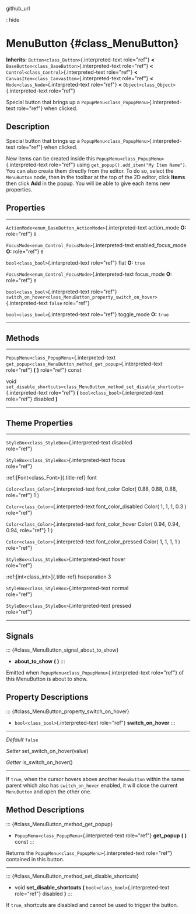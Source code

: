 github\_url

:   hide

MenuButton {#class_MenuButton}
==========

**Inherits:** `Button<class_Button>`{.interpreted-text role="ref"}
**\<** `BaseButton<class_BaseButton>`{.interpreted-text role="ref"}
**\<** `Control<class_Control>`{.interpreted-text role="ref"} **\<**
`CanvasItem<class_CanvasItem>`{.interpreted-text role="ref"} **\<**
`Node<class_Node>`{.interpreted-text role="ref"} **\<**
`Object<class_Object>`{.interpreted-text role="ref"}

Special button that brings up a
`PopupMenu<class_PopupMenu>`{.interpreted-text role="ref"} when clicked.

Description
-----------

Special button that brings up a
`PopupMenu<class_PopupMenu>`{.interpreted-text role="ref"} when clicked.

New items can be created inside this
`PopupMenu<class_PopupMenu>`{.interpreted-text role="ref"} using
`get_popup().add_item("My Item Name")`. You can also create them
directly from the editor. To do so, select the `MenuButton` node, then
in the toolbar at the top of the 2D editor, click **Items** then click
**Add** in the popup. You will be able to give each items new
properties.

Properties
----------

  ------------------------------------------------------------ -------------------------------------------------------------------------------- ---------
  `ActionMode<enum_BaseButton_ActionMode>`{.interpreted-text   action\_mode                                                                     **O:**
  role="ref"}                                                                                                                                   `0`

  `FocusMode<enum_Control_FocusMode>`{.interpreted-text        enabled\_focus\_mode                                                             **O:**
  role="ref"}                                                                                                                                   `0`

  `bool<class_bool>`{.interpreted-text role="ref"}             flat                                                                             **O:**
                                                                                                                                                `true`

  `FocusMode<enum_Control_FocusMode>`{.interpreted-text        focus\_mode                                                                      **O:**
  role="ref"}                                                                                                                                   `0`

  `bool<class_bool>`{.interpreted-text role="ref"}             `switch_on_hover<class_MenuButton_property_switch_on_hover>`{.interpreted-text   `false`
                                                               role="ref"}                                                                      

  `bool<class_bool>`{.interpreted-text role="ref"}             toggle\_mode                                                                     **O:**
                                                                                                                                                `true`
  ------------------------------------------------------------ -------------------------------------------------------------------------------- ---------

Methods
-------

  ------------------------------------------------ ------------------------------------------------------------------------------------------
  `PopupMenu<class_PopupMenu>`{.interpreted-text   `get_popup<class_MenuButton_method_get_popup>`{.interpreted-text role="ref"} **(** **)**
  role="ref"}                                      const

  void                                             `set_disable_shortcuts<class_MenuButton_method_set_disable_shortcuts>`{.interpreted-text
                                                   role="ref"} **(** `bool<class_bool>`{.interpreted-text role="ref"} disabled **)**
  ------------------------------------------------ ------------------------------------------------------------------------------------------

Theme Properties
----------------

  ---------------------------------------------- ----------------------- -------------------------
  `StyleBox<class_StyleBox>`{.interpreted-text   disabled                
  role="ref"}                                                            

  `StyleBox<class_StyleBox>`{.interpreted-text   focus                   
  role="ref"}                                                            

  :ref:[Font\<class\_Font\>]{.title-ref}         font                    

  `Color<class_Color>`{.interpreted-text         font\_color             Color( 0.88, 0.88, 0.88,
  role="ref"}                                                            1 )

  `Color<class_Color>`{.interpreted-text         font\_color\_disabled   Color( 1, 1, 1, 0.3 )
  role="ref"}                                                            

  `Color<class_Color>`{.interpreted-text         font\_color\_hover      Color( 0.94, 0.94, 0.94,
  role="ref"}                                                            1 )

  `Color<class_Color>`{.interpreted-text         font\_color\_pressed    Color( 1, 1, 1, 1 )
  role="ref"}                                                            

  `StyleBox<class_StyleBox>`{.interpreted-text   hover                   
  role="ref"}                                                            

  :ref:[int\<class\_int\>]{.title-ref}           hseparation             3

  `StyleBox<class_StyleBox>`{.interpreted-text   normal                  
  role="ref"}                                                            

  `StyleBox<class_StyleBox>`{.interpreted-text   pressed                 
  role="ref"}                                                            
  ---------------------------------------------- ----------------------- -------------------------

Signals
-------

::: {#class_MenuButton_signal_about_to_show}
-   **about\_to\_show** **(** **)**
:::

Emitted when `PopupMenu<class_PopupMenu>`{.interpreted-text role="ref"}
of this MenuButton is about to show.

Property Descriptions
---------------------

::: {#class_MenuButton_property_switch_on_hover}
-   `bool<class_bool>`{.interpreted-text role="ref"}
    **switch\_on\_hover**
:::

  ----------- -------------------------------
  *Default*   `false`

  *Setter*    set\_switch\_on\_hover(value)

  *Getter*    is\_switch\_on\_hover()
  ----------- -------------------------------

If `true`, when the cursor hovers above another `MenuButton` within the
same parent which also has `switch_on_hover` enabled, it will close the
current `MenuButton` and open the other one.

Method Descriptions
-------------------

::: {#class_MenuButton_method_get_popup}
-   `PopupMenu<class_PopupMenu>`{.interpreted-text role="ref"}
    **get\_popup** **(** **)** const
:::

Returns the `PopupMenu<class_PopupMenu>`{.interpreted-text role="ref"}
contained in this button.

------------------------------------------------------------------------

::: {#class_MenuButton_method_set_disable_shortcuts}
-   void **set\_disable\_shortcuts** **(**
    `bool<class_bool>`{.interpreted-text role="ref"} disabled **)**
:::

If `true`, shortcuts are disabled and cannot be used to trigger the
button.
